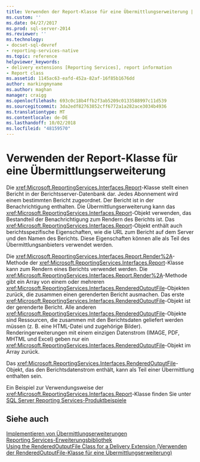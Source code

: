 ```yaml
---
title: Verwenden der Report-Klasse für eine Übermittlungserweiterung | Microsoft-Dokumentation
ms.custom: ''
ms.date: 04/27/2017
ms.prod: sql-server-2014
ms.reviewer: ''
ms.technology:
- docset-sql-devref
- reporting-services-native
ms.topic: reference
helpviewer_keywords:
- delivery extensions [Reporting Services], report information
- Report class
ms.assetid: 1145ac63-eafd-452a-82af-16f85b1676dd
author: markingmyname
ms.author: maghan
manager: craigg
ms.openlocfilehash: 693c0c18b4ffb2f3ab5209c0133588997c11d539
ms.sourcegitcommit: 3da2edf82763852cff6772a1a282ace3034b4936
ms.translationtype: MT
ms.contentlocale: de-DE
ms.lasthandoff: 10/02/2018
ms.locfileid: "48159570"
---
```

# <a name="using-the-report-class-for-a-delivery-extension"></a>Verwenden der Report-Klasse für eine Übermittlungserweiterung
  Die <xref:Microsoft.ReportingServices.Interfaces.Report>-Klasse stellt einen Bericht in der Berichtsserver-Datenbank dar. Jedes Abonnement wird einem bestimmten Bericht zugeordnet. Der Bericht ist in der Benachrichtigung enthalten. Die Übermittlungserweiterung kann das <xref:Microsoft.ReportingServices.Interfaces.Report>-Objekt verwenden, das Bestandteil der Benachrichtigung zum Rendern des Berichts ist. Das <xref:Microsoft.ReportingServices.Interfaces.Report>-Objekt enthält auch berichtsspezifische Eigenschaften, wie die URL zum Bericht auf dem Server und den Namen des Berichts. Diese Eigenschaften können alle als Teil des Übermittlungsanbieters verwendet werden.  
  
 Die <xref:Microsoft.ReportingServices.Interfaces.Report.Render%2A>-Methode der <xref:Microsoft.ReportingServices.Interfaces.Report>-Klasse kann zum Rendern eines Berichts verwendet werden. Die <xref:Microsoft.ReportingServices.Interfaces.Report.Render%2A>-Methode gibt ein Array von einem oder mehreren <xref:Microsoft.ReportingServices.Interfaces.RenderedOutputFile>-Objekten zurück, die zusammen einen gerenderten Bericht ausmachen. Das erste <xref:Microsoft.ReportingServices.Interfaces.RenderedOutputFile>-Objekt ist der gerenderte Bericht. Alle anderen <xref:Microsoft.ReportingServices.Interfaces.RenderedOutputFile>-Objekte sind Ressourcen, die zusammen mit den Berichtsdaten geliefert werden müssen (z. B. eine HTML-Datei und zugehörige Bilder). Renderingerweiterungen mit einem einzigen Datenstrom (IMAGE, PDF, MHTML und Excel) geben nur ein <xref:Microsoft.ReportingServices.Interfaces.RenderedOutputFile>-Objekt im Array zurück.  
  
 Das <xref:Microsoft.ReportingServices.Interfaces.RenderedOutputFile>-Objekt, das den Berichtsdatenstrom enthält, kann als Teil einer Übermittlung enthalten sein.  
  
 Ein Beispiel zur Verwendungsweise der <xref:Microsoft.ReportingServices.Interfaces.Report>-Klasse finden Sie unter [SQL Server Reporting Services-Produktbeispiele](http://go.microsoft.com/fwlink/?LinkId=177889)  
  
## <a name="see-also"></a>Siehe auch  
 [Implementieren von Übermittlungserweiterungen](implementing-a-delivery-extension.md)   
 [Reporting Services-Erweiterungsbibliothek](../reporting-services-extension-library.md)   
 [Using the RenderedOutputFile Class for a Delivery Extension (Verwenden der RenderedOutputFile-Klasse für eine Übermittlungserweiterung)](using-the-renderedoutputfile-class-for-a-delivery-extension.md)  
  
  
